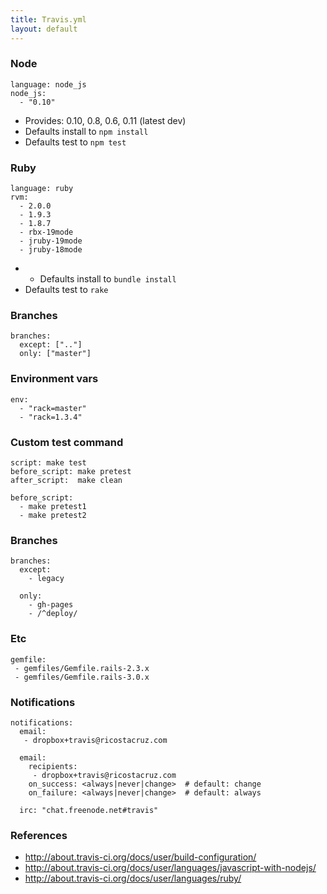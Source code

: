 ```yaml
---
title: Travis.yml
layout: default
---
```


### Node

    language: node_js
    node_js:
      - "0.10"

 * Provides: 0.10, 0.8, 0.6, 0.11 (latest dev)
 * Defaults install to `npm install`
 * Defaults test to `npm test`

### Ruby

    language: ruby
    rvm:
      - 2.0.0
      - 1.9.3
      - 1.8.7
      - rbx-19mode
      - jruby-19mode
      - jruby-18mode

 * * Defaults install to `bundle install`
 * Defaults test to `rake`

### Branches

    branches:
      except: [".."]
      only: ["master"]

### Environment vars

    env:
      - "rack=master"
      - "rack=1.3.4"

### Custom test command

    script: make test
    before_script: make pretest
    after_script:  make clean

    before_script:
      - make pretest1
      - make pretest2

### Branches

    branches:
      except:
        - legacy

      only:
        - gh-pages
        - /^deploy/

### Etc

    gemfile:
     - gemfiles/Gemfile.rails-2.3.x
     - gemfiles/Gemfile.rails-3.0.x

### Notifications

    notifications:
      email:
       - dropbox+travis@ricostacruz.com

      email:
        recipients:
         - dropbox+travis@ricostacruz.com
        on_success: <always|never|change>  # default: change
        on_failure: <always|never|change>  # default: always

      irc: "chat.freenode.net#travis"

### References

 * http://about.travis-ci.org/docs/user/build-configuration/
 * http://about.travis-ci.org/docs/user/languages/javascript-with-nodejs/
 * http://about.travis-ci.org/docs/user/languages/ruby/
